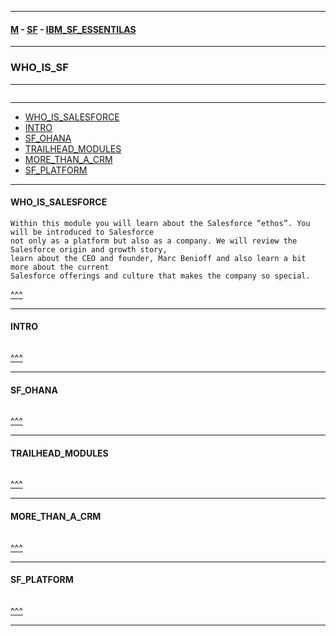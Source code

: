 

---

#### [M](https://github.com/ttltrk/TTT/blob/master/menu.md) - [SF](https://github.com/ttltrk/TTT/blob/master/SALE/SALE.md) - [IBM_SF_ESSENTILAS](https://github.com/ttltrk/TTT/blob/master/SALE/IBM_SF_ESSENTIALS/IBM_SF_ESSENTIALS.md)

---

### WHO_IS_SF

---

```

```

---

* [WHO_IS_SALESFORCE](#WHO_IS_SALESFORCE)
* [INTRO](#INTRO)
* [SF_OHANA](#SF_OHANA)
* [TRAILHEAD_MODULES](#TRAILHEAD_MODULES)
* [MORE_THAN_A_CRM](#MORE_THAN_A_CRM)
* [SF_PLATFORM](#SF_PLATFORM)

---

#### WHO_IS_SALESFORCE

```
Within this module you will learn about the Salesforce “ethos”. You will be introduced to Salesforce
not only as a platform but also as a company. We will review the Salesforce origin and growth story,
learn about the CEO and founder, Marc Benioff and also learn a bit more about the current
Salesforce offerings and culture that makes the company so special.
```

[^^^](#WHO_IS_SF)

---

#### INTRO

```

```

[^^^](#WHO_IS_SF)

---

#### SF_OHANA

```

```

[^^^](#WHO_IS_SF)

---

#### TRAILHEAD_MODULES

```

```

[^^^](#WHO_IS_SF)

---

#### MORE_THAN_A_CRM

```

```

[^^^](#WHO_IS_SF)

---

#### SF_PLATFORM

```

```

[^^^](#WHO_IS_SF)

---
